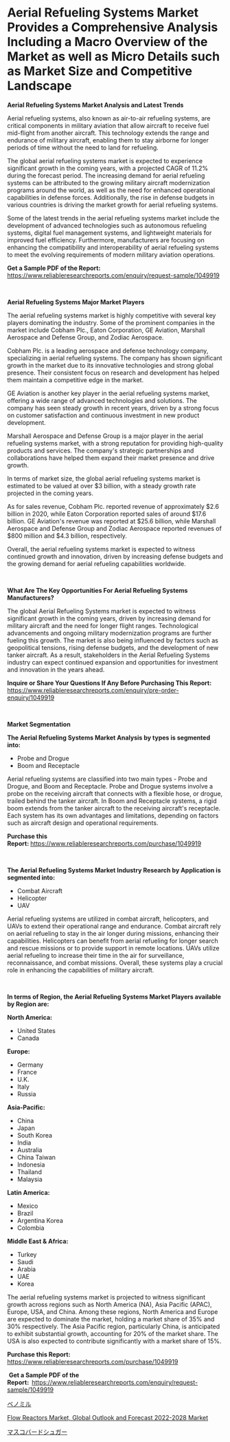 <p><h1>Aerial Refueling Systems Market Provides a Comprehensive Analysis Including a Macro Overview of the Market as well as Micro Details such as Market Size and Competitive Landscape</h1></p><p><strong>Aerial Refueling Systems Market Analysis and Latest Trends</strong></p>
<p><p>Aerial refueling systems, also known as air-to-air refueling systems, are critical components in military aviation that allow aircraft to receive fuel mid-flight from another aircraft. This technology extends the range and endurance of military aircraft, enabling them to stay airborne for longer periods of time without the need to land for refueling.</p><p>The global aerial refueling systems market is expected to experience significant growth in the coming years, with a projected CAGR of 11.2% during the forecast period. The increasing demand for aerial refueling systems can be attributed to the growing military aircraft modernization programs around the world, as well as the need for enhanced operational capabilities in defense forces. Additionally, the rise in defense budgets in various countries is driving the market growth for aerial refueling systems.</p><p>Some of the latest trends in the aerial refueling systems market include the development of advanced technologies such as autonomous refueling systems, digital fuel management systems, and lightweight materials for improved fuel efficiency. Furthermore, manufacturers are focusing on enhancing the compatibility and interoperability of aerial refueling systems to meet the evolving requirements of modern military aviation operations.</p></p>
<p><strong>Get a Sample PDF of the Report:&nbsp;</strong> <a href="https://www.reliableresearchreports.com/enquiry/request-sample/1049919">https://www.reliableresearchreports.com/enquiry/request-sample/1049919</a></p>
<p>&nbsp;</p>
<p><strong>Aerial Refueling Systems Major Market Players</strong></p>
<p><p>The aerial refueling systems market is highly competitive with several key players dominating the industry. Some of the prominent companies in the market include Cobham Plc., Eaton Corporation, GE Aviation, Marshall Aerospace and Defense Group, and Zodiac Aerospace.</p><p>Cobham Plc. is a leading aerospace and defense technology company, specializing in aerial refueling systems. The company has shown significant growth in the market due to its innovative technologies and strong global presence. Their consistent focus on research and development has helped them maintain a competitive edge in the market.</p><p>GE Aviation is another key player in the aerial refueling systems market, offering a wide range of advanced technologies and solutions. The company has seen steady growth in recent years, driven by a strong focus on customer satisfaction and continuous investment in new product development.</p><p>Marshall Aerospace and Defense Group is a major player in the aerial refueling systems market, with a strong reputation for providing high-quality products and services. The company's strategic partnerships and collaborations have helped them expand their market presence and drive growth.</p><p>In terms of market size, the global aerial refueling systems market is estimated to be valued at over $3 billion, with a steady growth rate projected in the coming years. </p><p>As for sales revenue, Cobham Plc. reported revenue of approximately $2.6 billion in 2020, while Eaton Corporation reported sales of around $17.6 billion. GE Aviation's revenue was reported at $25.6 billion, while Marshall Aerospace and Defense Group and Zodiac Aerospace reported revenues of $800 million and $4.3 billion, respectively. </p><p>Overall, the aerial refueling systems market is expected to witness continued growth and innovation, driven by increasing defense budgets and the growing demand for aerial refueling capabilities worldwide.</p></p>
<p>&nbsp;</p>
<p><strong>What Are The Key Opportunities For Aerial Refueling Systems Manufacturers?</strong></p>
<p><p>The global Aerial Refueling Systems market is expected to witness significant growth in the coming years, driven by increasing demand for military aircraft and the need for longer flight ranges. Technological advancements and ongoing military modernization programs are further fueling this growth. The market is also being influenced by factors such as geopolitical tensions, rising defense budgets, and the development of new tanker aircraft. As a result, stakeholders in the Aerial Refueling Systems industry can expect continued expansion and opportunities for investment and innovation in the years ahead.</p></p>
<p><strong>Inquire or Share Your Questions If Any Before Purchasing This Report:</strong> <a href="https://www.reliableresearchreports.com/enquiry/pre-order-enquiry/1049919">https://www.reliableresearchreports.com/enquiry/pre-order-enquiry/1049919</a></p>
<p>&nbsp;</p>
<p><strong>Market Segmentation</strong></p>
<p><strong>The Aerial Refueling Systems Market Analysis by types is segmented into:</strong></p>
<p><ul><li>Probe and Drogue</li><li>Boom and Receptacle</li></ul></p>
<p><p>Aerial refueling systems are classified into two main types - Probe and Drogue, and Boom and Receptacle. Probe and Drogue systems involve a probe on the receiving aircraft that connects with a flexible hose, or drogue, trailed behind the tanker aircraft. In Boom and Receptacle systems, a rigid boom extends from the tanker aircraft to the receiving aircraft's receptacle. Each system has its own advantages and limitations, depending on factors such as aircraft design and operational requirements.</p></p>
<p><strong>Purchase this Report:&nbsp;</strong><a href="https://www.reliableresearchreports.com/purchase/1049919">https://www.reliableresearchreports.com/purchase/1049919</a></p>
<p>&nbsp;</p>
<p><strong>The Aerial Refueling Systems Market Industry Research by Application is segmented into:</strong></p>
<p><ul><li>Combat Aircraft</li><li>Helicopter</li><li>UAV</li></ul></p>
<p><p>Aerial refueling systems are utilized in combat aircraft, helicopters, and UAVs to extend their operational range and endurance. Combat aircraft rely on aerial refueling to stay in the air longer during missions, enhancing their capabilities. Helicopters can benefit from aerial refueling for longer search and rescue missions or to provide support in remote locations. UAVs utilize aerial refueling to increase their time in the air for surveillance, reconnaissance, and combat missions. Overall, these systems play a crucial role in enhancing the capabilities of military aircraft.</p></p>
<p>&nbsp;</p>
<p><strong>In terms of Region, the Aerial Refueling Systems Market Players available by Region are:</strong></p>
<p>
    <p> <strong> North America: </strong>
        <ul>
            <li>United States</li>
            <li>Canada</li>
        </ul>
        </p> 
    <p> <strong> Europe: </strong>
        <ul>
            <li>Germany</li>
            <li>France</li>
            <li>U.K.</li>
            <li>Italy</li>
            <li>Russia</li>
        </ul>
        </p> 
    <p> <strong> Asia-Pacific: </strong>
        <ul>
            <li>China</li>
            <li>Japan</li>
            <li>South Korea</li>
            <li>India</li>
            <li>Australia</li>
            <li>China Taiwan</li>
            <li>Indonesia</li>
            <li>Thailand</li>
            <li>Malaysia</li>
        </ul>
        </p> 
    <p> <strong> Latin America: </strong>
        <ul>
            <li>Mexico</li>
            <li>Brazil</li>
            <li>Argentina Korea</li>
            <li>Colombia</li>
        </ul>
        </p> 
    <p> <strong> Middle East & Africa: </strong>
        <ul>
            <li>Turkey</li>
            <li>Saudi</li>
            <li>Arabia</li>
            <li>UAE</li>
            <li>Korea</li>
        </ul>
    </p>
    </p>
<p><p>The aerial refueling systems market is projected to witness significant growth across regions such as North America (NA), Asia Pacific (APAC), Europe, USA, and China. Among these regions, North America and Europe are expected to dominate the market, holding a market share of 35% and 30% respectively. The Asia Pacific region, particularly China, is anticipated to exhibit substantial growth, accounting for 20% of the market share. The USA is also expected to contribute significantly with a market share of 15%.</p></p>
<p><strong>Purchase this Report: </strong><a href="https://www.reliableresearchreports.com/purchase/1049919">https://www.reliableresearchreports.com/purchase/1049919</a></p>
<p>&nbsp;<strong>Get a Sample PDF of the Report:&nbsp;&nbsp;</strong><a href="https://www.reliableresearchreports.com/enquiry/request-sample/1049919">https://www.reliableresearchreports.com/enquiry/request-sample/1049919</a></p>
<p><strong></strong></p>
<p><p><a href="https://medium.com/@jazminjones30/%E3%83%99%E3%83%8E%E3%83%9F%E3%83%AB%E5%B8%82%E5%A0%B4%E5%88%86%E6%9E%90%E3%81%A82024%E5%B9%B4%E3%81%8B%E3%82%892031%E5%B9%B4%E3%81%BE%E3%81%A7%E3%81%AE%E4%BA%88%E6%B8%AC%E3%82%B5%E3%82%A4%E3%82%BA-45ce2ae87f8c">ベノミル</a></p><p><a href="https://view.publitas.com/reportprime-1/flow-reactors-market-global-outlook-and-forecast-2022-2028-market-research-report-provides-thorough-industry-overview-which-offers-an-in-depth-analysis-of-product-trends-and-new-market-divisions/">Flow Reactors Market, Global Outlook and Forecast 2022-2028 Market</a></p><p><a href="https://medium.com/@the_orlando3017/%E7%94%9A%E6%B7%B1%E3%81%AA%E7%A0%82%E7%B3%96%E5%B8%82%E5%A0%B4%E3%81%AE%E6%B4%9E%E5%AF%9F-%E5%B8%82%E5%A0%B4%E5%8B%95%E5%90%91-%E6%88%90%E9%95%B7-2024%E5%B9%B4%E3%81%8B%E3%82%892031%E5%B9%B4%E3%81%BE%E3%81%A7%E3%81%AE%E4%BA%88%E6%B8%AC-d0673c1cbc30">マスコバードシュガー</a></p></p>